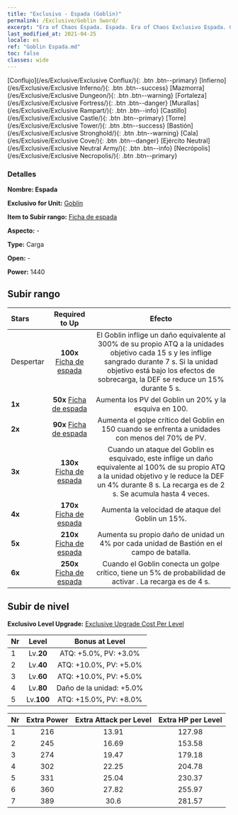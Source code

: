 ```yaml
---
title: "Exclusivo - Espada (Goblin)"
permalink: /Exclusive/Goblin Sword/
excerpt: "Era of Chaos Espada. Espada. Era of Chaos Exclusivo Espada. Goblin Exclusivo."
last_modified_at: 2021-04-25
locale: es
ref: "Goblin Espada.md"
toc: false
classes: wide
---
```

 [Conflujo](/es/Exclusive/Exclusive Conflux/){: .btn .btn--primary} [Infierno](/es/Exclusive/Exclusive Inferno/){: .btn .btn--success} [Mazmorra](/es/Exclusive/Exclusive Dungeon/){: .btn .btn--warning} [Fortaleza](/es/Exclusive/Exclusive Fortress/){: .btn .btn--danger} [Murallas](/es/Exclusive/Exclusive Rampart/){: .btn .btn--info} [Castillo](/es/Exclusive/Exclusive Castle/){: .btn .btn--primary} [Torre](/es/Exclusive/Exclusive Tower/){: .btn .btn--success} [Bastión](/es/Exclusive/Exclusive Stronghold/){: .btn .btn--warning} [Cala](/es/Exclusive/Exclusive Cove/){: .btn .btn--danger} [Ejército Neutral](/es/Exclusive/Exclusive Neutral Army/){: .btn .btn--info} [Necrópolis](/es/Exclusive/Exclusive Necropolis/){: .btn .btn--primary} 

### Detalles
 **Nombre: Espada** 

 **Exclusivo for Unit:** [Goblin](/es/units/Goblin/) 

 **Item to Subir rango:** [Ficha de espada](/ItemsES/con_912/)

 **Aspecto:** -

 **Type:** Carga

 **Open:** -

 **Power:** 1440

## Subir rango

  |     Stars    |  Required to Up | Efecto |
  |:-------------|:---------------:|:---------------:|
  |  Despertar  | **100x** [Ficha de espada](/ItemsES/con_912/) | <Machacapiedras> El Goblin inflige un daño equivalente al 300% de su propio ATQ a la unidades objetivo cada 15 s y les inflige sangrado durante 7 s. Si la unidad objetivo está bajo los efectos de sobrecarga, la DEF se reduce un 15% durante 5 s. |
  | **1x** <i class="fas fa-star"/> | **50x** [Ficha de espada](/ItemsES/con_912/) | Aumenta los PV del Goblin un 20% y la esquiva en 100. |
  | **2x** <i class="fas fa-star"/> | **90x** [Ficha de espada](/ItemsES/con_912/) | Aumenta el golpe crítico del Goblin en 150 cuando se enfrenta a unidades con menos del 70% de PV. |
  | **3x** <i class="fas fa-star"/> | **130x** [Ficha de espada](/ItemsES/con_912/) | <Golpe Presto> Cuando un ataque del Goblin es esquivado, este inflige un daño equivalente al 100% de su propio ATQ a la unidad objetivo y le reduce la DEF un 4% durante 8 s. La recarga es de 2 s. Se acumula hasta 4 veces. |
  | **4x** <i class="fas fa-star"/> | **170x** [Ficha de espada](/ItemsES/con_912/) | Aumenta la velocidad de ataque del Goblin un 15%. |
  | **5x** <i class="fas fa-star"/> | **210x** [Ficha de espada](/ItemsES/con_912/) | Aumenta su propio daño de unidad un 4% por cada unidad de Bastión en el campo de batalla. |
  | **6x** <i class="fas fa-star"/> | **250x** [Ficha de espada](/ItemsES/con_912/) | <Cadena Machacapiedras> Cuando el Goblin conecta un golpe crítico, tiene un 5% de probabilidad de activar <Machacapiedras>. La recarga es de 4 s. |


## Subir de nivel
 **Exclusivo Level Upgrade:** [Exclusive Upgrade Cost Per Level](/Exclusive/ExclusiveUpgradeCostPerLevel/)

  |  Nr  |   Level  | Bonus at Level |
  |:-----|:--------:|:--------------:|
  | 1 | Lv.**20** | ATQ: +5.0%, PV: +3.0% |
  | 2 | Lv.**40** | ATQ: +10.0%, PV: +5.0% |
  | 3 | Lv.**60** | ATQ: +10.0%, PV: +5.0% |
  | 4 | Lv.**80** | Daño de la unidad: +5.0% |
  | 5 | Lv.**100** | ATQ: +15.0%, PV: +8.0% |


  |  Nr  |  Extra Power | Extra Attack per Level | Extra HP per Level |
  |:-----|:--------:|:--------:|:--------:|
  | 1 | 216 | 13.91 | 127.98 |
  | 2 | 245 | 16.69 | 153.58 |
  | 3 | 274 | 19.47 | 179.18 |
  | 4 | 302 | 22.25 | 204.78 |
  | 5 | 331 | 25.04 | 230.37 |
  | 6 | 360 | 27.82 | 255.97 |
  | 7 | 389 | 30.6 | 281.57 |


